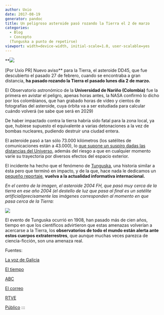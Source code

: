 ```yaml
---
author: Uxio
date: 2017-08-19
generator: pandoc
title: Un peligroso asteroide pasó rozando la Tierra el 2 de marzo
categories:
  - Blog
  - Concepto
  (Tunguska a punto de repetirse)
viewport: width=device-width, initial-scale=1.0, user-scalable=yes
---
```


**![](http://upload.wikimedia.org/wikipedia/commons/thumb/3/3b/%28253%29_mathilde.jpg/260px-%28253%29_mathilde.jpg)

[Por Uxío PR\] Nuevo aviso** para la Tierra,
el asteroide DD45, que fue descubierto el pasado 27 de febrero, cuando
se encontraba a gran distancia, **ha pasado rozando la Tierra el pasado
lunes día 2 de marzo.**

El Observatorio astronómico de la **Universidad de Nariño (Colombia)**
fue la primera en avistar el peligro, apenas horas antes, la NASA
confirmó lo dicho por los colombianos, que han grabado horas de vídeo y
cientos de fotografías del asteroide, cuya órbita va a ser estudiada
para calcular cuándo volverá (se sabe que será en 2029)

De haber impactado contra la tierra habría sido fatal para la zona
local, ya que, hubiese supuesto el equivalente a varias detonaciones a
la vez de bombas nucleares, pudiendo destruir una ciudad entera.

El asteroide pasó a tan sólo 73.000 kilómetros (los satélites de
comunicaciones están a 43.000), lo [que supone un suspiro dadas las
distancias del
Universo](http://entelequia.bligoo.com/content/view/459499/El_tamano_en_el_Universo_te_sientes_pequeno.html),
además del riesgo a que en cualquier momento varíe su trayectoria por
diversos efectos del espacio exterior.

El incidente ha hecho que el fenómeno de
[Tunguska](http://entelequia.bligoo.com/content/view/453564/El_evento_de_Tunguska_cien_anos_despues.html),
una historia similar a ésta pero que terminó en impacto, y de la que,
hace nada le dedicamos un [pequeño
reportaje](http://entelequia.bligoo.com/content/view/453564/El_evento_de_Tunguska_cien_anos_despues.html),
**vuelva a la actualidad informativa internacional.**

*En el centro de la imagen, el asteroide 2004 FH, que pasó muy cerca de
la tierra en ese año 2004 (el destello de luz que pasa al final es un
satélite artificial)precisamente las imágenes corresponden al momento en
que pasa cerca de la Tierra:*

![](http://upload.wikimedia.org/wikipedia/commons/0/0a/Asteroid_2004_FH.gif)

El evento de Tunguska ocurrió en 1908, han pasado más de cien años,
tiempo en que los científicos advirtieron que estas amenazas volverían a
acercarse a la Tierra, los **observatorios de todo el mundo están alerta
ante estos cuerpos extraterrestres**, que aunque muchas veces parezca de
ciencia-ficción, son una amenaza real.

Fuentes:

[La voz de
Galicia](http://www.lavozdegalicia.es/sociedad/2009/03/05/0003_7569291.htm)

[El
tiempo](http://www.eltiempo.com/vidadehoy/ciencia/peligroso-asteroide-paso-cerca-a-la-tierra-observatorio-de-pasto-capto-las-primeras-imagenes_4859602-1)

[ABC](http://www.abc.es/20090304/nacional-sociedad/asteroide-sobrevuela-tierra-siete-200903040210.html)

[El
correo](http://www.elcorreodigital.com/vizcaya/20090305/sociedad/asteroide-paso-lunes-rozando-20090305.html)

[RTVE](http://www.rtve.es/noticias/20090303/asteroide-roza-tierra/242448.shtml)

[Público](http://www.publico.es/ciencias/206170/asteroide/paso/lunes/cerca/tierra)
:::
